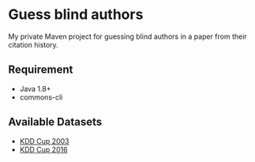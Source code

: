 # Guess blind authors
My private Maven project for guessing blind authors in a paper from their citation history.  

## Requirement
- Java 1.8+  
- commons-cli

## Available Datasets
- [KDD Cup 2003](https://www.cs.cornell.edu/projects/kddcup/datasets.html)
- [KDD Cup 2016](https://academicgraph.blob.core.windows.net/graph-2016-02-05/index.html)

